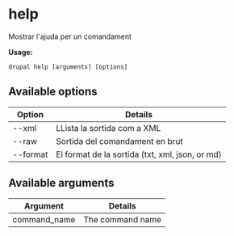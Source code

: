 # help
Mostrar l'ajuda per un comandament

**Usage:**
```
drupal help [arguments] [options]
```

## Available options
Option | Details
-------|-------------
--xml | LLista la sortida com a XML
--raw | Sortida del comandament en brut
--format | El format de la sortida (txt, xml, json, or md)

## Available arguments
Argument | Details
---------|-------------
command_name | The command name
